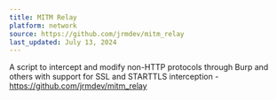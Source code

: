 ```yaml
---
title: MITM Relay
platform: network
source: https://github.com/jrmdev/mitm_relay
last_updated: July 13, 2024
---
```


A script to intercept and modify non-HTTP protocols through Burp and others with support for SSL and STARTTLS interception - <https://github.com/jrmdev/mitm_relay>
